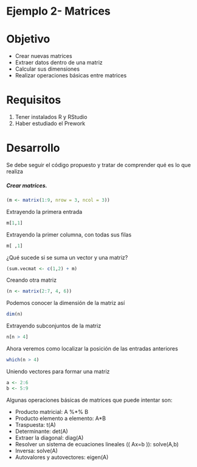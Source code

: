 #      Ejemplo 2- Matrices

# Objetivo

- Crear nuevas matrices
- Extraer datos dentro de una matriz
- Calcular sus dimensiones
- Realizar operaciones básicas entre matrices

# Requisitos

1. Tener instalados R y RStudio
2. Haber estudiado el Prework

# Desarrollo

Se debe seguir el código propuesto y tratar de comprender qué es lo que realiza


##### Crear matrices. 
```R
(m <- matrix(1:9, nrow = 3, ncol = 3))
```
Extrayendo la primera entrada
```R
m[1,1]
```

Extrayendo la primer columna, con todas sus filas
```R
m[ ,1]
```
¿Qué sucede si se suma un vector y una matriz?
```R
(sum.vecmat <- c(1,2) + m)
```

Creando otra matriz
```R
(n <- matrix(2:7, 4, 6))
```
Podemos conocer la dimensión de la matriz así 
```R
dim(n)
```

Extrayendo subconjuntos de la matriz
```R
n[n > 4] 
```

Ahora veremos como localizar la posición de las entradas anteriores
```R
which(n > 4)
```

Uniendo vectores para formar una matriz
```R
a <- 2:6
b <- 5:9
```

Algunas operaciones básicas de matrices que puede intentar son: 
   -  Producto matricial: A %*% B
   -  Producto elemento a elemento: A*B
   -  Traspuesta: t(A)  
   -  Determinante: det(A)
   -  Extraer la diagonal: diag(A)
   -  Resolver un sistema de ecuaciones lineales (\( Ax=b \)): solve(A,b)
   -  Inversa: solve(A)
   -  Autovalores y autovectores: eigen(A)
